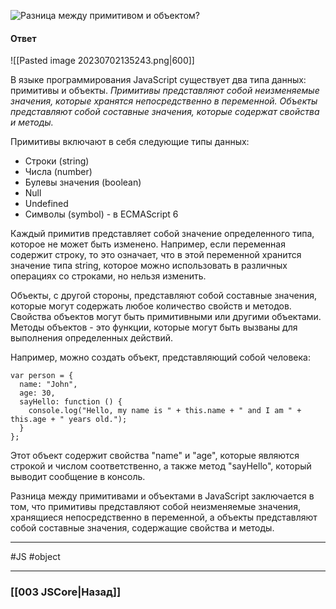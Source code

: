![Разница между примитивом и объектом?](https://youtu.be/nTE4qvSvxXY?t=791)

#### Ответ

![[Pasted image 20230702135243.png|600]]

В языке программирования JavaScript существует два типа данных: примитивы и объекты. 
*Примитивы представляют собой неизменяемые значения, которые хранятся непосредственно в переменной. Объекты представляют собой составные значения, которые содержат свойства и методы.*

Примитивы включают в себя следующие типы данных:
- Строки (string)
- Числа (number)
- Булевы значения (boolean)
- Null
- Undefined
- Символы (symbol) - в ECMAScript 6

Каждый примитив представляет собой значение определенного типа, которое не может быть изменено. Например, если переменная содержит строку, то это означает, что в этой переменной хранится значение типа string, которое можно использовать в различных операциях со строками, но нельзя изменить.

Объекты, с другой стороны, представляют собой составные значения, которые могут содержать любое количество свойств и методов. Свойства объектов могут быть примитивными или другими объектами. Методы объектов - это функции, которые могут быть вызваны для выполнения определенных действий.

Например, можно создать объект, представляющий собой человека:

```
var person = {
  name: "John",
  age: 30,
  sayHello: function () {
    console.log("Hello, my name is " + this.name + " and I am " + this.age + " years old.");
  }
};
```

Этот объект содержит свойства "name" и "age", которые являются строкой и числом соответственно, а также метод "sayHello", который выводит сообщение в консоль.

Разница между примитивами и объектами в JavaScript заключается в том, что примитивы представляют собой неизменяемые значения, хранящиеся непосредственно в переменной, а объекты представляют собой составные значения, содержащие свойства и методы.

___
#JS #object

___

### [[003 JSCore|Назад]]